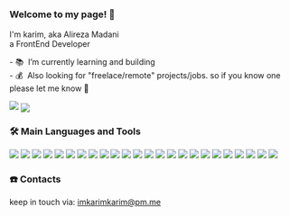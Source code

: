 # <h3>Welcome to my page! 👋</h3>

<p>
I'm karim,
aka Alireza Madani<br>
a FrontEnd Developer 
</p>

<p>
- 📚&nbsp;&nbsp;I’m currently learning and building
 <br>
- 💰&nbsp;&nbsp;Also looking for "freelace/remote" projects/jobs.
 so if you know one please let me know 🙏
</p>

<img src="https://github-readme-stats.vercel.app/api?username=imkarimkarim&show_icons=true&hide_border=false&line_height=20&title_color=000&icon_color=1b93c9&show_owner=true" />
<img align="center" src="https://github-readme-stats.vercel.app/api/top-langs/?username=imkarimkarim&hide_border=false&title_color=000&layout=compact" />

### 🛠️ Main Languages and Tools

<p>
  <p>
    <img src="https://img.shields.io/badge/-HTML-E45028?style=flat-square&logo=HTML5&logoColor=white"/>
    <img src="https://img.shields.io/badge/-CSS-2862E9?style=flat-square&logo=CSS3&logoColor=white"/>
    <img src="https://img.shields.io/badge/-JavaScript-F7DF1D?style=flat-square&logo=JavaScript&logoColor=black"/>
    <img src="https://img.shields.io/badge/-TypeScript-3178C6?style=flat-square&logo=TypeScript&logoColor=white"/>
    <img src="https://img.shields.io/badge/-React-20232A?style=flat-square&logo=React&logoColor=61DAFB"/>
    <img src="https://img.shields.io/badge/-Svelte-ff3e00?style=flat-square&logo=Svelte&logoColor=white"/>
    <img src="https://img.shields.io/badge/-Vite-A254FD?style=flat-square&logo=Vite&logoColor=FECE29"/>
    <img src="https://img.shields.io/badge/-Astro-1A183A?style=flat-square&logo=Astro&logoColor=9333EA"/>
    <img src="https://img.shields.io/badge/-Next.js-000000?style=flat-square&logo=Next.js&logoColor=white"/>
    <img src="https://img.shields.io/badge/-Tailwind CSS-0A1020?style=flat-square&logo=tailwindcss&logoColor=30A1D6"/>
    <img src="https://img.shields.io/badge/-MUI-001E3C?style=flat-square&logo=MUI&logoColor=007FFF"/>
   <!--- <img src="https://img.shields.io/badge/-ReactNative-61dafb?style=flat-square&logo=React&logoColor=black"/> -->
    <img src="https://img.shields.io/badge/-PocketBase-ffffff?style=flat-square&logo=PocketBase&logoColor=000000"/>
    <img src="https://img.shields.io/badge/-Node.js-588255?style=flat-square&logo=Node.js&logoColor=000000"/>
    <img src="https://img.shields.io/badge/-express-fff?style=flat-square&logo=Express&logoColor=black"/>
    <img src="https://img.shields.io/badge/-Electron-272a37?style=flat-square&logo=Electron&logoColor=white"/>
    <img src="https://img.shields.io/badge/-Cypress-1B1E2E?style=flat-square&logo=Cypress&logoColor=6FD5AA"/>
    <!--- <img src="https://img.shields.io/badge/-NestJS-ea2745?style=flat-square&logo=NestJS&logoColor=black"/>  -->
    <!--- Go  -->
    <!--- Python  -->
    <!--- WebRTC  -->
    <!--- WASM  -->
    <!--- <img src="https://img.shields.io/badge/-MySQL-F29111?style=flat-square&logo=MySQL&logoColor=white"/>  --> 
    <!--- <img src="https://img.shields.io/badge/-MongoDB-116149?style=flat-square&logo=MongoDB&logoColor=white"/> -->
    <!--- <img src="https://img.shields.io/badge/-SQL-ffffff?style=flat-square&logo=MySQL&logoColor=D88700"/> -->
    <!--- <img src="https://img.shields.io/badge/-Redis-d43013?style=flat-square&logo=Redis&logoColor=white"/>   --> 
    <img src="https://img.shields.io/badge/-VSCodium-368FED?style=flat-square&logo=VSCodium&logoColor=white"/>
    <img src="https://img.shields.io/badge/-Git-F44D27?style=flat-square&logo=Git&logoColor=white"/>
    <img src="https://img.shields.io/badge/-Npm-CB3837?style=flat-square&logo=Npm&logoColor=white"/>
    <img src="https://img.shields.io/badge/-Yarn-2B8AB5?style=flat-square&logo=Yarn&logoColor=white"/>
    <img src="https://img.shields.io/badge/-Pnpm-4E4E4E?style=flat-square&logo=pnpm&logoColor=F9AD01"/>
    <!--- <img src="https://img.shields.io/badge/-ESLint-4B32C3?style=flat-square&logo=ESLint&logoColor=white"/> -->
    <!--- <img src="https://img.shields.io/badge/-Prettier-1A2B34?style=flat-square&logo=Prettier&logoColor=pink"/> -->
    <img src="https://img.shields.io/badge/-Linux-020204?style=flat-square&logo=Linux&logoColor=F7BE0D"/>
    <img src="https://img.shields.io/badge/-Windows-094596?style=flat-square&logo=Windows&logoColor=white"/>
    <img src="https://img.shields.io/badge/-Trello-0079BF?style=flat-square&logo=Trello&logoColor=white"/>
  </p>
<p>
 
### ☎️ Contacts
 
keep in touch via:   <a href="mailto:imkarimkarim@pm.me">imkarimkarim@pm.me</a>
